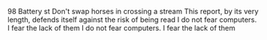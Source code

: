 98 Battery st
Don't swap horses in crossing a stream
This report, by its very length, defends itself against the risk of being read
I do not fear computers. I fear the lack of them
I do not fear computers. I fear the lack of them
